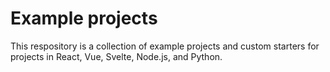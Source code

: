 # Example projects

This respository is a collection of example projects and custom starters for projects in React, Vue, Svelte, Node.js, and Python.
